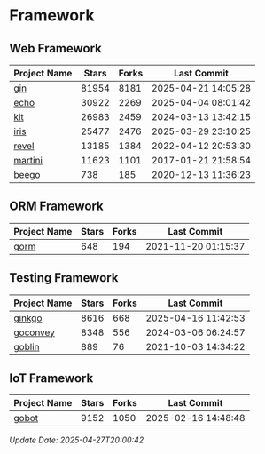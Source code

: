 # Framework

## Web Framework
| Project Name | Stars | Forks | Last Commit |
| ------------ | ----- | ----- | ----------- |
| [gin](https://github.com/gin-gonic/gin) | 81954 | 8181 | 2025-04-21 14:05:28 |
| [echo](https://github.com/labstack/echo) | 30922 | 2269 | 2025-04-04 08:01:42 |
| [kit](https://github.com/go-kit/kit) | 26983 | 2459 | 2024-03-13 13:42:15 |
| [iris](https://github.com/kataras/iris) | 25477 | 2476 | 2025-03-29 23:10:25 |
| [revel](https://github.com/revel/revel) | 13185 | 1384 | 2022-04-12 20:53:30 |
| [martini](https://github.com/go-martini/martini) | 11623 | 1101 | 2017-01-21 21:58:54 |
| [beego](https://github.com/astaxie/beego) | 738 | 185 | 2020-12-13 11:36:23 |

## ORM Framework
| Project Name | Stars | Forks | Last Commit |
| ------------ | ----- | ----- | ----------- |
| [gorm](https://github.com/jinzhu/gorm) | 648 | 194 | 2021-11-20 01:15:37 |

## Testing Framework
| Project Name | Stars | Forks | Last Commit |
| ------------ | ----- | ----- | ----------- |
| [ginkgo](https://github.com/onsi/ginkgo) | 8616 | 668 | 2025-04-16 11:42:53 |
| [goconvey](https://github.com/smartystreets/goconvey) | 8348 | 556 | 2024-03-06 06:24:57 |
| [goblin](https://github.com/franela/goblin) | 889 | 76 | 2021-10-03 14:34:22 |

## IoT Framework
| Project Name | Stars | Forks | Last Commit |
| ------------ | ----- | ----- | ----------- |
| [gobot](https://github.com/hybridgroup/gobot) | 9152 | 1050 | 2025-02-16 14:48:48 |

*Update Date: 2025-04-27T20:00:42*